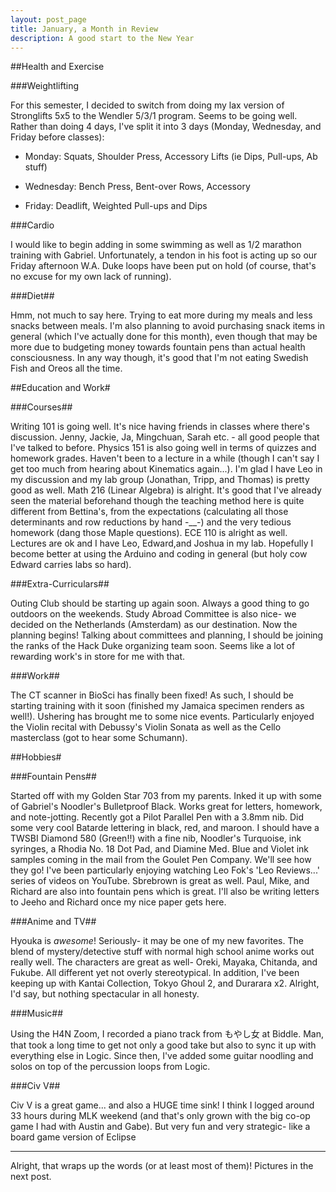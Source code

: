 ```yaml
---
layout: post_page
title: January, a Month in Review
description: A good start to the New Year
---
```


##Health and Exercise

###Weightlifting

For this semester, I decided to switch from doing my lax version of Stronglifts 5x5 to the Wendler 5/3/1 program. Seems to be going well. Rather than doing 4 days, I've split it into 3 days (Monday, Wednesday, and Friday before classes):

* Monday: Squats, Shoulder Press, Accessory Lifts (ie Dips, Pull-ups, Ab stuff)

* Wednesday: Bench Press, Bent-over Rows, Accessory

* Friday: Deadlift, Weighted Pull-ups and Dips

###Cardio

I would like to begin adding in some swimming as well as 1/2 marathon training with Gabriel. Unfortunately, a tendon in his foot is acting up so our Friday afternoon W.A. Duke loops have been put on hold (of course, that's no excuse for my own lack of running). 

###Diet##

Hmm, not much to say here. Trying to eat more during my meals and less snacks between meals. I'm also planning to avoid purchasing snack items in general (which I've actually done for this month), even though that may be more due to budgeting money towards fountain pens than actual health consciousness. In any way though, it's good that I'm not eating Swedish Fish and Oreos all the time.

##Education and Work#

###Courses##

Writing 101 is going well. It's nice having friends in classes where there's discussion. Jenny, Jackie, Ja, Mingchuan, Sarah etc. - all good people that I've talked to before. Physics 151 is also going well in terms of quizzes and homework grades. Haven't been to a lecture in a while (though I can't say I get too much from hearing about Kinematics again...). I'm glad I have Leo in my discussion and my lab group (Jonathan, Tripp, and Thomas) is pretty good as well. Math 216 (Linear Algebra) is alright. It's good that I've already seen the material beforehand though the teaching method here is quite different from Bettina's, from the expectations (calculating all those determinants and row reductions by hand -__-) and the very tedious homework (dang those Maple questions). ECE 110 is alright as well. Lectures are ok and I have Leo, Edward,and Joshua in my lab. Hopefully I become better at using the Arduino and coding in general (but holy cow Edward carries labs so hard).

###Extra-Curriculars##

Outing Club should be starting up again soon. Always a good thing to go outdoors on the weekends. Study Abroad Committee is also nice- we decided on the Netherlands (Amsterdam) as our destination. Now the planning begins! Talking about committees and planning, I should be joining the ranks of the Hack Duke organizing team soon. Seems like a lot of rewarding work's in store for me with that.

###Work##

The CT scanner in BioSci has finally been fixed! As such, I should be starting training with it soon (finished my Jamaica specimen renders as well!). Ushering has brought me to some nice events. Particularly enjoyed the Violin recital with Debussy's Violin Sonata as well as the Cello masterclass (got to hear some Schumann). 

##Hobbies#

###Fountain Pens##

Started off with my Golden Star 703 from my parents. Inked it up with some of Gabriel's Noodler's Bulletproof Black. Works great for letters, homework, and note-jotting. Recently got a Pilot Parallel Pen with a 3.8mm nib. Did some very cool Batarde lettering in black, red, and maroon. I should have a TWSBI Diamond 580 (Green!!) with a fine nib, Noodler's Turquoise, ink syringes, a Rhodia No. 18 Dot Pad, and Diamine Med. Blue and Violet ink samples coming in the mail from the Goulet Pen Company. We'll see how they go! I've been particularly enjoying watching Leo Fok's 'Leo Reviews...' series of videos on YouTube. Sbrebrown is great as well. Paul, Mike, and Richard are also into fountain pens which is great. I'll also be writing letters to Jeeho and Richard once my nice paper gets here.

###Anime and TV##

Hyouka is *awesome*! Seriously- it may be one of my new favorites. The blend of mystery/detective stuff with normal high school anime works out really well. The characters are great as well- Oreki, Mayaka, Chitanda, and Fukube. All different yet not overly stereotypical. In addition, I've been keeping up with Kantai Collection, Tokyo Ghoul 2, and Durarara x2. Alright, I'd say, but nothing spectacular in all honesty. 

###Music##

Using the H4N Zoom, I recorded a piano track from もやし女 at Biddle. Man, that took a long time to get not only a good take but also to sync it up with everything else in Logic. Since then, I've added some guitar noodling and solos on top of the percussion loops from Logic. 

###Civ V##

Civ V is a great game... and also a HUGE time sink! I think I logged around 33 hours during MLK weekend (and that's only grown with the big co-op game I had with Austin and Gabe). But very fun and very strategic- like a board game version of Eclipse

---------------------------------------------------------------------------------------
Alright, that wraps up the words (or at least most of them)! Pictures in the next post. 
